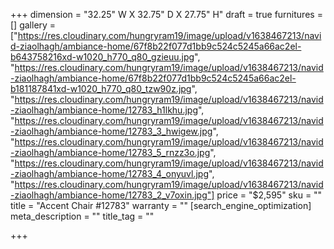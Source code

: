 +++
dimension = "32.25\" W X 32.75\" D X  27.75\" H"
draft = true
furnitures = []
gallery = ["https://res.cloudinary.com/hungryram19/image/upload/v1638467213/navid-ziaolhagh/ambiance-home/67f8b22f077d1bb9c524c5245a66ac2el-b643758216xd-w1020_h770_q80_gzieuu.jpg", "https://res.cloudinary.com/hungryram19/image/upload/v1638467213/navid-ziaolhagh/ambiance-home/67f8b22f077d1bb9c524c5245a66ac2el-b181187841xd-w1020_h770_q80_tzw90z.jpg", "https://res.cloudinary.com/hungryram19/image/upload/v1638467213/navid-ziaolhagh/ambiance-home/12783_h1lkhu.jpg", "https://res.cloudinary.com/hungryram19/image/upload/v1638467213/navid-ziaolhagh/ambiance-home/12783_3_hwigew.jpg", "https://res.cloudinary.com/hungryram19/image/upload/v1638467213/navid-ziaolhagh/ambiance-home/12783_5_rnzz3o.jpg", "https://res.cloudinary.com/hungryram19/image/upload/v1638467213/navid-ziaolhagh/ambiance-home/12783_4_onyuvl.jpg", "https://res.cloudinary.com/hungryram19/image/upload/v1638467213/navid-ziaolhagh/ambiance-home/12783_2_v7oxin.jpg"]
price = "$2,595"
sku = ""
title = "Accent Chair #12783"
warranty = ""
[search_engine_optimization]
meta_description = ""
title_tag = ""

+++

